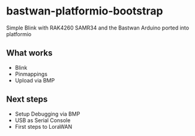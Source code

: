 # bastwan-platformio-bootstrap
Simple Blink with RAK4260 SAMR34 and the Bastwan Arduino ported into platformio


## What works
- Blink
- Pinmappings
- Upload via BMP

## Next steps
- Setup Debugging via BMP
- USB as Serial Console
- First steps to LoraWAN

